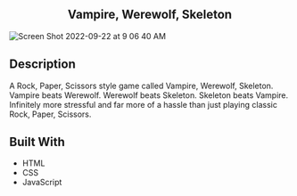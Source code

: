 <h2 align="center">
  Vampire, Werewolf, Skeleton <br/>
</h2>

![Screen Shot 2022-09-22 at 9 06 40 AM](https://user-images.githubusercontent.com/91632194/191756298-d81f81f9-c0e8-430a-b0f9-9ac413b112c7.png)

## Description
A Rock, Paper, Scissors style game called Vampire, Werewolf, Skeleton. 
Vampire beats Werewolf. Werewolf beats Skeleton. Skeleton beats Vampire. 
Infinitely more stressful and far more of a hassle than just playing classic Rock, Paper, Scissors. 


## Built With
- HTML
- CSS
- JavaScript

